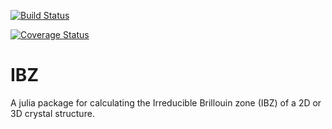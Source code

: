 [![Build Status](https://travis-ci.org/jerjorg/IBZ.svg?branch=master)](https://travis-ci.org/jerjorg/IBZ)

[![Coverage Status](https://coveralls.io/repos/github/jerjorg/IBZ/badge.svg?branch=master)](https://coveralls.io/github/jerjorg/IBZ?branch=master)

# IBZ
A julia package for calculating the Irreducible Brillouin zone (IBZ) of a 2D or
3D crystal structure.
